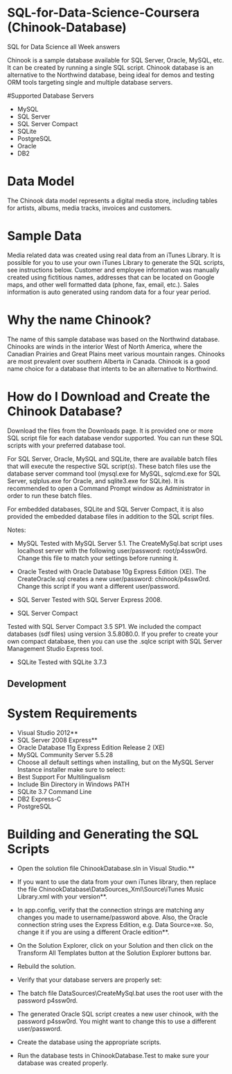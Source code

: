 # SQL-for-Data-Science-Coursera (Chinook-Database)
SQL for Data Science all Week answers

 Chinook is a sample database available for SQL Server, Oracle, MySQL, etc. It can be created by running a single SQL script. Chinook database is an alternative to the Northwind database, being ideal for demos and testing ORM tools targeting single and multiple database servers.

#Supported Database Servers

* MySQL
* SQL Server
* SQL Server Compact
* SQLite
* PostgreSQL
* Oracle
* DB2

# Data Model

The Chinook data model represents a digital media store, including tables for artists, albums, media tracks, invoices and customers.

# Sample Data

Media related data was created using real data from an iTunes Library. It is possible for you to use your own iTunes Library to generate the SQL scripts, see instructions below. Customer and employee information was manually created using fictitious names, addresses that can be located on Google maps, and other well formatted data (phone, fax, email, etc.). Sales information is auto generated using random data for a four year period.

# Why the name Chinook?

The name of this sample database was based on the Northwind database. Chinooks are winds in the interior West of North America, where the Canadian Prairies and Great Plains meet various mountain ranges. Chinooks are most prevalent over southern Alberta in Canada. Chinook is a good name choice for a database that intents to be an alternative to Northwind.

# How do I Download and Create the Chinook Database?

Download the files from the Downloads page. It is provided one or more SQL script file for each database vendor supported. You can run these SQL scripts with your preferred database tool.

For SQL Server, Oracle, MySQL and SQLite, there are available batch files that will execute the respective SQL script(s). These batch files use the database server command tool (mysql.exe for MySQL, sqlcmd.exe for SQL Server, sqlplus.exe for Oracle, and sqlite3.exe for SQLite). It is recommended to open a Command Prompt window as Administrator in order to run these batch files.

For embedded databases, SQLite and SQL Server Compact, it is also provided the embedded database files in addition to the SQL script files.

Notes:

* MySQL
Tested with MySQL Server 5.1.
The CreateMySql.bat script uses localhost server with the following user/password: root/p4ssw0rd. Change this file to match your settings before running it.

* Oracle
Tested with Oracle Database 10g Express Edition (XE).
The CreateOracle.sql creates a new user/password: chinook/p4ssw0rd. Change this script if you want a different user/password.

* SQL Server
Tested with SQL Server Express 2008.

* SQL Server Compact

Tested with SQL Server Compact 3.5 SP1.
We included the compact databases (sdf files) using version 3.5.8080.0. If you prefer to create your own compact database, then you can use the .sqlce script with SQL Server Management Studio Express tool.

* SQLite
Tested with SQLite 3.7.3

## Development

# System Requirements

* Visual Studio 2012**
* SQL Server 2008 Express**
* Oracle Database 11g Express Edition Release 2 (XE)
* MySQL Community Server 5.5.28
* Choose all default settings when installing, but on the MySQL Server Instance installer make sure to select:
* Best Support For Multilingualism
* Include Bin Directory in Windows PATH
* SQLite 3.7 Command Line
* DB2 Express-C
* PostgreSQL

# Building and Generating the SQL Scripts

* Open the solution file ChinookDatabase.sln in Visual Studio.**

* If you want to use the data from your own iTunes library, then replace the file ChinookDatabase\DataSources_Xml\Source\iTunes Music Library.xml with your version**.
* In app.config, verify that the connection strings are matching any changes you made to username/password above. Also, the Oracle connection string uses the Express Edition, e.g. Data Source=xe. So, change it if you are using a different Oracle edition**.
* On the Solution Explorer, click on your Solution and then click on the Transform All Templates button at the Solution Explorer buttons bar.
* Rebuild the solution.
* Verify that your database servers are properly set:
* The batch file DataSources\CreateMySql.bat uses the root user with the password p4ssw0rd.
* The generated Oracle SQL script creates a new user chinook, with the password p4ssw0rd. You might want to change this to use a different user/password.
* Create the database using the appropriate scripts.
* Run the database tests in ChinookDatabase.Test to make sure your database was created properly.
